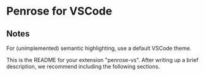# Penrose for VSCode

## Notes

For (unimplemented) semantic highlighting, use a default VSCode theme.

This is the README for your extension "penrose-vs". After writing up a brief description, we recommend including the following sections.
